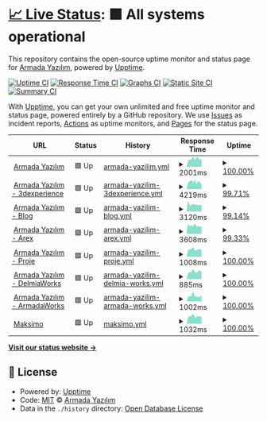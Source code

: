 # [📈 Live Status](https://ArmadaSoftware.github.io/status): <!--live status--> **🟩 All systems operational**

This repository contains the open-source uptime monitor and status page for [Armada Yazılım](https://www.armadayazilim.com/), powered by [Upptime](https://github.com/upptime/upptime).

[![Uptime CI](https://github.com/ArmadaSoftware/status/workflows/Uptime%20CI/badge.svg)](https://github.com/ArmadaSoftware/status/actions?query=workflow%3A%22Uptime+CI%22)
[![Response Time CI](https://github.com/ArmadaSoftware/status/workflows/Response%20Time%20CI/badge.svg)](https://github.com/ArmadaSoftware/status/actions?query=workflow%3A%22Response+Time+CI%22)
[![Graphs CI](https://github.com/ArmadaSoftware/status/workflows/Graphs%20CI/badge.svg)](https://github.com/ArmadaSoftware/status/actions?query=workflow%3A%22Graphs+CI%22)
[![Static Site CI](https://github.com/ArmadaSoftware/status/workflows/Static%20Site%20CI/badge.svg)](https://github.com/ArmadaSoftware/status/actions?query=workflow%3A%22Static+Site+CI%22)
[![Summary CI](https://github.com/ArmadaSoftware/status/workflows/Summary%20CI/badge.svg)](https://github.com/ArmadaSoftware/status/actions?query=workflow%3A%22Summary+CI%22)

With [Upptime](https://upptime.js.org), you can get your own unlimited and free uptime monitor and status page, powered entirely by a GitHub repository. We use [Issues](https://github.com/ArmadaSoftware/status/issues) as incident reports, [Actions](https://github.com/ArmadaSoftware/status/actions) as uptime monitors, and [Pages](https://ArmadaSoftware.github.io/status) for the status page.

<!--start: status pages-->
<!-- This summary is generated by Upptime (https://github.com/upptime/upptime) -->
<!-- Do not edit this manually, your changes will be overwritten -->
<!-- prettier-ignore -->
| URL | Status | History | Response Time | Uptime |
| --- | ------ | ------- | ------------- | ------ |
| <img alt="" src="https://icons.duckduckgo.com/ip3/armadayazilim.com.ico" height="13"> [Armada Yazılım](https://armadayazilim.com/) | 🟩 Up | [armada-yazilim.yml](https://github.com/ArmadaSoftware/status/commits/HEAD/history/armada-yazilim.yml) | <details><summary><img alt="Response time graph" src="./graphs/armada-yazilim/response-time-week.png" height="20"> 2001ms</summary><br><a href="https://status.armadayazilim.com/history/armada-yazilim"><img alt="Response time 2317" src="https://img.shields.io/endpoint?url=https%3A%2F%2Fraw.githubusercontent.com%2FArmadaSoftware%2Fstatus%2FHEAD%2Fapi%2Farmada-yazilim%2Fresponse-time.json"></a><br><a href="https://status.armadayazilim.com/history/armada-yazilim"><img alt="24-hour response time 1999" src="https://img.shields.io/endpoint?url=https%3A%2F%2Fraw.githubusercontent.com%2FArmadaSoftware%2Fstatus%2FHEAD%2Fapi%2Farmada-yazilim%2Fresponse-time-day.json"></a><br><a href="https://status.armadayazilim.com/history/armada-yazilim"><img alt="7-day response time 2001" src="https://img.shields.io/endpoint?url=https%3A%2F%2Fraw.githubusercontent.com%2FArmadaSoftware%2Fstatus%2FHEAD%2Fapi%2Farmada-yazilim%2Fresponse-time-week.json"></a><br><a href="https://status.armadayazilim.com/history/armada-yazilim"><img alt="30-day response time 2160" src="https://img.shields.io/endpoint?url=https%3A%2F%2Fraw.githubusercontent.com%2FArmadaSoftware%2Fstatus%2FHEAD%2Fapi%2Farmada-yazilim%2Fresponse-time-month.json"></a><br><a href="https://status.armadayazilim.com/history/armada-yazilim"><img alt="1-year response time 2317" src="https://img.shields.io/endpoint?url=https%3A%2F%2Fraw.githubusercontent.com%2FArmadaSoftware%2Fstatus%2FHEAD%2Fapi%2Farmada-yazilim%2Fresponse-time-year.json"></a></details> | <details><summary><a href="https://status.armadayazilim.com/history/armada-yazilim">100.00%</a></summary><a href="https://status.armadayazilim.com/history/armada-yazilim"><img alt="All-time uptime 99.80%" src="https://img.shields.io/endpoint?url=https%3A%2F%2Fraw.githubusercontent.com%2FArmadaSoftware%2Fstatus%2FHEAD%2Fapi%2Farmada-yazilim%2Fuptime.json"></a><br><a href="https://status.armadayazilim.com/history/armada-yazilim"><img alt="24-hour uptime 100.00%" src="https://img.shields.io/endpoint?url=https%3A%2F%2Fraw.githubusercontent.com%2FArmadaSoftware%2Fstatus%2FHEAD%2Fapi%2Farmada-yazilim%2Fuptime-day.json"></a><br><a href="https://status.armadayazilim.com/history/armada-yazilim"><img alt="7-day uptime 100.00%" src="https://img.shields.io/endpoint?url=https%3A%2F%2Fraw.githubusercontent.com%2FArmadaSoftware%2Fstatus%2FHEAD%2Fapi%2Farmada-yazilim%2Fuptime-week.json"></a><br><a href="https://status.armadayazilim.com/history/armada-yazilim"><img alt="30-day uptime 99.68%" src="https://img.shields.io/endpoint?url=https%3A%2F%2Fraw.githubusercontent.com%2FArmadaSoftware%2Fstatus%2FHEAD%2Fapi%2Farmada-yazilim%2Fuptime-month.json"></a><br><a href="https://status.armadayazilim.com/history/armada-yazilim"><img alt="1-year uptime 99.80%" src="https://img.shields.io/endpoint?url=https%3A%2F%2Fraw.githubusercontent.com%2FArmadaSoftware%2Fstatus%2FHEAD%2Fapi%2Farmada-yazilim%2Fuptime-year.json"></a></details>
| <img alt="" src="https://icons.duckduckgo.com/ip3/3dexperience.armadayazilim.com.ico" height="13"> [Armada Yazılım - 3dexperience](https://3dexperience.armadayazilim.com/) | 🟩 Up | [armada-yazilim-3dexperience.yml](https://github.com/ArmadaSoftware/status/commits/HEAD/history/armada-yazilim-3dexperience.yml) | <details><summary><img alt="Response time graph" src="./graphs/armada-yazilim-3dexperience/response-time-week.png" height="20"> 4219ms</summary><br><a href="https://status.armadayazilim.com/history/armada-yazilim-3dexperience"><img alt="Response time 4018" src="https://img.shields.io/endpoint?url=https%3A%2F%2Fraw.githubusercontent.com%2FArmadaSoftware%2Fstatus%2FHEAD%2Fapi%2Farmada-yazilim-3dexperience%2Fresponse-time.json"></a><br><a href="https://status.armadayazilim.com/history/armada-yazilim-3dexperience"><img alt="24-hour response time 2999" src="https://img.shields.io/endpoint?url=https%3A%2F%2Fraw.githubusercontent.com%2FArmadaSoftware%2Fstatus%2FHEAD%2Fapi%2Farmada-yazilim-3dexperience%2Fresponse-time-day.json"></a><br><a href="https://status.armadayazilim.com/history/armada-yazilim-3dexperience"><img alt="7-day response time 4219" src="https://img.shields.io/endpoint?url=https%3A%2F%2Fraw.githubusercontent.com%2FArmadaSoftware%2Fstatus%2FHEAD%2Fapi%2Farmada-yazilim-3dexperience%2Fresponse-time-week.json"></a><br><a href="https://status.armadayazilim.com/history/armada-yazilim-3dexperience"><img alt="30-day response time 4162" src="https://img.shields.io/endpoint?url=https%3A%2F%2Fraw.githubusercontent.com%2FArmadaSoftware%2Fstatus%2FHEAD%2Fapi%2Farmada-yazilim-3dexperience%2Fresponse-time-month.json"></a><br><a href="https://status.armadayazilim.com/history/armada-yazilim-3dexperience"><img alt="1-year response time 4018" src="https://img.shields.io/endpoint?url=https%3A%2F%2Fraw.githubusercontent.com%2FArmadaSoftware%2Fstatus%2FHEAD%2Fapi%2Farmada-yazilim-3dexperience%2Fresponse-time-year.json"></a></details> | <details><summary><a href="https://status.armadayazilim.com/history/armada-yazilim-3dexperience">99.71%</a></summary><a href="https://status.armadayazilim.com/history/armada-yazilim-3dexperience"><img alt="All-time uptime 98.61%" src="https://img.shields.io/endpoint?url=https%3A%2F%2Fraw.githubusercontent.com%2FArmadaSoftware%2Fstatus%2FHEAD%2Fapi%2Farmada-yazilim-3dexperience%2Fuptime.json"></a><br><a href="https://status.armadayazilim.com/history/armada-yazilim-3dexperience"><img alt="24-hour uptime 100.00%" src="https://img.shields.io/endpoint?url=https%3A%2F%2Fraw.githubusercontent.com%2FArmadaSoftware%2Fstatus%2FHEAD%2Fapi%2Farmada-yazilim-3dexperience%2Fuptime-day.json"></a><br><a href="https://status.armadayazilim.com/history/armada-yazilim-3dexperience"><img alt="7-day uptime 99.71%" src="https://img.shields.io/endpoint?url=https%3A%2F%2Fraw.githubusercontent.com%2FArmadaSoftware%2Fstatus%2FHEAD%2Fapi%2Farmada-yazilim-3dexperience%2Fuptime-week.json"></a><br><a href="https://status.armadayazilim.com/history/armada-yazilim-3dexperience"><img alt="30-day uptime 99.93%" src="https://img.shields.io/endpoint?url=https%3A%2F%2Fraw.githubusercontent.com%2FArmadaSoftware%2Fstatus%2FHEAD%2Fapi%2Farmada-yazilim-3dexperience%2Fuptime-month.json"></a><br><a href="https://status.armadayazilim.com/history/armada-yazilim-3dexperience"><img alt="1-year uptime 98.61%" src="https://img.shields.io/endpoint?url=https%3A%2F%2Fraw.githubusercontent.com%2FArmadaSoftware%2Fstatus%2FHEAD%2Fapi%2Farmada-yazilim-3dexperience%2Fuptime-year.json"></a></details>
| <img alt="" src="https://icons.duckduckgo.com/ip3/blog.armadayazilim.com.ico" height="13"> [Armada Yazılım - Blog](https://blog.armadayazilim.com/) | 🟩 Up | [armada-yazilim-blog.yml](https://github.com/ArmadaSoftware/status/commits/HEAD/history/armada-yazilim-blog.yml) | <details><summary><img alt="Response time graph" src="./graphs/armada-yazilim-blog/response-time-week.png" height="20"> 3120ms</summary><br><a href="https://status.armadayazilim.com/history/armada-yazilim-blog"><img alt="Response time 3308" src="https://img.shields.io/endpoint?url=https%3A%2F%2Fraw.githubusercontent.com%2FArmadaSoftware%2Fstatus%2FHEAD%2Fapi%2Farmada-yazilim-blog%2Fresponse-time.json"></a><br><a href="https://status.armadayazilim.com/history/armada-yazilim-blog"><img alt="24-hour response time 3071" src="https://img.shields.io/endpoint?url=https%3A%2F%2Fraw.githubusercontent.com%2FArmadaSoftware%2Fstatus%2FHEAD%2Fapi%2Farmada-yazilim-blog%2Fresponse-time-day.json"></a><br><a href="https://status.armadayazilim.com/history/armada-yazilim-blog"><img alt="7-day response time 3120" src="https://img.shields.io/endpoint?url=https%3A%2F%2Fraw.githubusercontent.com%2FArmadaSoftware%2Fstatus%2FHEAD%2Fapi%2Farmada-yazilim-blog%2Fresponse-time-week.json"></a><br><a href="https://status.armadayazilim.com/history/armada-yazilim-blog"><img alt="30-day response time 3160" src="https://img.shields.io/endpoint?url=https%3A%2F%2Fraw.githubusercontent.com%2FArmadaSoftware%2Fstatus%2FHEAD%2Fapi%2Farmada-yazilim-blog%2Fresponse-time-month.json"></a><br><a href="https://status.armadayazilim.com/history/armada-yazilim-blog"><img alt="1-year response time 3308" src="https://img.shields.io/endpoint?url=https%3A%2F%2Fraw.githubusercontent.com%2FArmadaSoftware%2Fstatus%2FHEAD%2Fapi%2Farmada-yazilim-blog%2Fresponse-time-year.json"></a></details> | <details><summary><a href="https://status.armadayazilim.com/history/armada-yazilim-blog">99.14%</a></summary><a href="https://status.armadayazilim.com/history/armada-yazilim-blog"><img alt="All-time uptime 99.24%" src="https://img.shields.io/endpoint?url=https%3A%2F%2Fraw.githubusercontent.com%2FArmadaSoftware%2Fstatus%2FHEAD%2Fapi%2Farmada-yazilim-blog%2Fuptime.json"></a><br><a href="https://status.armadayazilim.com/history/armada-yazilim-blog"><img alt="24-hour uptime 100.00%" src="https://img.shields.io/endpoint?url=https%3A%2F%2Fraw.githubusercontent.com%2FArmadaSoftware%2Fstatus%2FHEAD%2Fapi%2Farmada-yazilim-blog%2Fuptime-day.json"></a><br><a href="https://status.armadayazilim.com/history/armada-yazilim-blog"><img alt="7-day uptime 99.14%" src="https://img.shields.io/endpoint?url=https%3A%2F%2Fraw.githubusercontent.com%2FArmadaSoftware%2Fstatus%2FHEAD%2Fapi%2Farmada-yazilim-blog%2Fuptime-week.json"></a><br><a href="https://status.armadayazilim.com/history/armada-yazilim-blog"><img alt="30-day uptime 99.18%" src="https://img.shields.io/endpoint?url=https%3A%2F%2Fraw.githubusercontent.com%2FArmadaSoftware%2Fstatus%2FHEAD%2Fapi%2Farmada-yazilim-blog%2Fuptime-month.json"></a><br><a href="https://status.armadayazilim.com/history/armada-yazilim-blog"><img alt="1-year uptime 99.24%" src="https://img.shields.io/endpoint?url=https%3A%2F%2Fraw.githubusercontent.com%2FArmadaSoftware%2Fstatus%2FHEAD%2Fapi%2Farmada-yazilim-blog%2Fuptime-year.json"></a></details>
| <img alt="" src="https://icons.duckduckgo.com/ip3/arex.armadayazilim.com.ico" height="13"> [Armada Yazılım - Arex](https://arex.armadayazilim.com/) | 🟩 Up | [armada-yazilim-arex.yml](https://github.com/ArmadaSoftware/status/commits/HEAD/history/armada-yazilim-arex.yml) | <details><summary><img alt="Response time graph" src="./graphs/armada-yazilim-arex/response-time-week.png" height="20"> 3608ms</summary><br><a href="https://status.armadayazilim.com/history/armada-yazilim-arex"><img alt="Response time 4082" src="https://img.shields.io/endpoint?url=https%3A%2F%2Fraw.githubusercontent.com%2FArmadaSoftware%2Fstatus%2FHEAD%2Fapi%2Farmada-yazilim-arex%2Fresponse-time.json"></a><br><a href="https://status.armadayazilim.com/history/armada-yazilim-arex"><img alt="24-hour response time 3416" src="https://img.shields.io/endpoint?url=https%3A%2F%2Fraw.githubusercontent.com%2FArmadaSoftware%2Fstatus%2FHEAD%2Fapi%2Farmada-yazilim-arex%2Fresponse-time-day.json"></a><br><a href="https://status.armadayazilim.com/history/armada-yazilim-arex"><img alt="7-day response time 3608" src="https://img.shields.io/endpoint?url=https%3A%2F%2Fraw.githubusercontent.com%2FArmadaSoftware%2Fstatus%2FHEAD%2Fapi%2Farmada-yazilim-arex%2Fresponse-time-week.json"></a><br><a href="https://status.armadayazilim.com/history/armada-yazilim-arex"><img alt="30-day response time 4285" src="https://img.shields.io/endpoint?url=https%3A%2F%2Fraw.githubusercontent.com%2FArmadaSoftware%2Fstatus%2FHEAD%2Fapi%2Farmada-yazilim-arex%2Fresponse-time-month.json"></a><br><a href="https://status.armadayazilim.com/history/armada-yazilim-arex"><img alt="1-year response time 4082" src="https://img.shields.io/endpoint?url=https%3A%2F%2Fraw.githubusercontent.com%2FArmadaSoftware%2Fstatus%2FHEAD%2Fapi%2Farmada-yazilim-arex%2Fresponse-time-year.json"></a></details> | <details><summary><a href="https://status.armadayazilim.com/history/armada-yazilim-arex">99.33%</a></summary><a href="https://status.armadayazilim.com/history/armada-yazilim-arex"><img alt="All-time uptime 98.00%" src="https://img.shields.io/endpoint?url=https%3A%2F%2Fraw.githubusercontent.com%2FArmadaSoftware%2Fstatus%2FHEAD%2Fapi%2Farmada-yazilim-arex%2Fuptime.json"></a><br><a href="https://status.armadayazilim.com/history/armada-yazilim-arex"><img alt="24-hour uptime 100.00%" src="https://img.shields.io/endpoint?url=https%3A%2F%2Fraw.githubusercontent.com%2FArmadaSoftware%2Fstatus%2FHEAD%2Fapi%2Farmada-yazilim-arex%2Fuptime-day.json"></a><br><a href="https://status.armadayazilim.com/history/armada-yazilim-arex"><img alt="7-day uptime 99.33%" src="https://img.shields.io/endpoint?url=https%3A%2F%2Fraw.githubusercontent.com%2FArmadaSoftware%2Fstatus%2FHEAD%2Fapi%2Farmada-yazilim-arex%2Fuptime-week.json"></a><br><a href="https://status.armadayazilim.com/history/armada-yazilim-arex"><img alt="30-day uptime 99.22%" src="https://img.shields.io/endpoint?url=https%3A%2F%2Fraw.githubusercontent.com%2FArmadaSoftware%2Fstatus%2FHEAD%2Fapi%2Farmada-yazilim-arex%2Fuptime-month.json"></a><br><a href="https://status.armadayazilim.com/history/armada-yazilim-arex"><img alt="1-year uptime 98.00%" src="https://img.shields.io/endpoint?url=https%3A%2F%2Fraw.githubusercontent.com%2FArmadaSoftware%2Fstatus%2FHEAD%2Fapi%2Farmada-yazilim-arex%2Fuptime-year.json"></a></details>
| <img alt="" src="https://icons.duckduckgo.com/ip3/proje.armadayazilim.com.ico" height="13"> [Armada Yazılım - Proje](https://proje.armadayazilim.com/) | 🟩 Up | [armada-yazilim-proje.yml](https://github.com/ArmadaSoftware/status/commits/HEAD/history/armada-yazilim-proje.yml) | <details><summary><img alt="Response time graph" src="./graphs/armada-yazilim-proje/response-time-week.png" height="20"> 1008ms</summary><br><a href="https://status.armadayazilim.com/history/armada-yazilim-proje"><img alt="Response time 1234" src="https://img.shields.io/endpoint?url=https%3A%2F%2Fraw.githubusercontent.com%2FArmadaSoftware%2Fstatus%2FHEAD%2Fapi%2Farmada-yazilim-proje%2Fresponse-time.json"></a><br><a href="https://status.armadayazilim.com/history/armada-yazilim-proje"><img alt="24-hour response time 944" src="https://img.shields.io/endpoint?url=https%3A%2F%2Fraw.githubusercontent.com%2FArmadaSoftware%2Fstatus%2FHEAD%2Fapi%2Farmada-yazilim-proje%2Fresponse-time-day.json"></a><br><a href="https://status.armadayazilim.com/history/armada-yazilim-proje"><img alt="7-day response time 1008" src="https://img.shields.io/endpoint?url=https%3A%2F%2Fraw.githubusercontent.com%2FArmadaSoftware%2Fstatus%2FHEAD%2Fapi%2Farmada-yazilim-proje%2Fresponse-time-week.json"></a><br><a href="https://status.armadayazilim.com/history/armada-yazilim-proje"><img alt="30-day response time 1146" src="https://img.shields.io/endpoint?url=https%3A%2F%2Fraw.githubusercontent.com%2FArmadaSoftware%2Fstatus%2FHEAD%2Fapi%2Farmada-yazilim-proje%2Fresponse-time-month.json"></a><br><a href="https://status.armadayazilim.com/history/armada-yazilim-proje"><img alt="1-year response time 1234" src="https://img.shields.io/endpoint?url=https%3A%2F%2Fraw.githubusercontent.com%2FArmadaSoftware%2Fstatus%2FHEAD%2Fapi%2Farmada-yazilim-proje%2Fresponse-time-year.json"></a></details> | <details><summary><a href="https://status.armadayazilim.com/history/armada-yazilim-proje">100.00%</a></summary><a href="https://status.armadayazilim.com/history/armada-yazilim-proje"><img alt="All-time uptime 100.00%" src="https://img.shields.io/endpoint?url=https%3A%2F%2Fraw.githubusercontent.com%2FArmadaSoftware%2Fstatus%2FHEAD%2Fapi%2Farmada-yazilim-proje%2Fuptime.json"></a><br><a href="https://status.armadayazilim.com/history/armada-yazilim-proje"><img alt="24-hour uptime 100.00%" src="https://img.shields.io/endpoint?url=https%3A%2F%2Fraw.githubusercontent.com%2FArmadaSoftware%2Fstatus%2FHEAD%2Fapi%2Farmada-yazilim-proje%2Fuptime-day.json"></a><br><a href="https://status.armadayazilim.com/history/armada-yazilim-proje"><img alt="7-day uptime 100.00%" src="https://img.shields.io/endpoint?url=https%3A%2F%2Fraw.githubusercontent.com%2FArmadaSoftware%2Fstatus%2FHEAD%2Fapi%2Farmada-yazilim-proje%2Fuptime-week.json"></a><br><a href="https://status.armadayazilim.com/history/armada-yazilim-proje"><img alt="30-day uptime 100.00%" src="https://img.shields.io/endpoint?url=https%3A%2F%2Fraw.githubusercontent.com%2FArmadaSoftware%2Fstatus%2FHEAD%2Fapi%2Farmada-yazilim-proje%2Fuptime-month.json"></a><br><a href="https://status.armadayazilim.com/history/armada-yazilim-proje"><img alt="1-year uptime 100.00%" src="https://img.shields.io/endpoint?url=https%3A%2F%2Fraw.githubusercontent.com%2FArmadaSoftware%2Fstatus%2FHEAD%2Fapi%2Farmada-yazilim-proje%2Fuptime-year.json"></a></details>
| <img alt="" src="https://icons.duckduckgo.com/ip3/delmiaworks.armadayazilim.com.ico" height="13"> [Armada Yazılım - DelmiaWorks](https://delmiaworks.armadayazilim.com/) | 🟩 Up | [armada-yazilim-delmia-works.yml](https://github.com/ArmadaSoftware/status/commits/HEAD/history/armada-yazilim-delmia-works.yml) | <details><summary><img alt="Response time graph" src="./graphs/armada-yazilim-delmia-works/response-time-week.png" height="20"> 885ms</summary><br><a href="https://status.armadayazilim.com/history/armada-yazilim-delmia-works"><img alt="Response time 1037" src="https://img.shields.io/endpoint?url=https%3A%2F%2Fraw.githubusercontent.com%2FArmadaSoftware%2Fstatus%2FHEAD%2Fapi%2Farmada-yazilim-delmia-works%2Fresponse-time.json"></a><br><a href="https://status.armadayazilim.com/history/armada-yazilim-delmia-works"><img alt="24-hour response time 864" src="https://img.shields.io/endpoint?url=https%3A%2F%2Fraw.githubusercontent.com%2FArmadaSoftware%2Fstatus%2FHEAD%2Fapi%2Farmada-yazilim-delmia-works%2Fresponse-time-day.json"></a><br><a href="https://status.armadayazilim.com/history/armada-yazilim-delmia-works"><img alt="7-day response time 885" src="https://img.shields.io/endpoint?url=https%3A%2F%2Fraw.githubusercontent.com%2FArmadaSoftware%2Fstatus%2FHEAD%2Fapi%2Farmada-yazilim-delmia-works%2Fresponse-time-week.json"></a><br><a href="https://status.armadayazilim.com/history/armada-yazilim-delmia-works"><img alt="30-day response time 1014" src="https://img.shields.io/endpoint?url=https%3A%2F%2Fraw.githubusercontent.com%2FArmadaSoftware%2Fstatus%2FHEAD%2Fapi%2Farmada-yazilim-delmia-works%2Fresponse-time-month.json"></a><br><a href="https://status.armadayazilim.com/history/armada-yazilim-delmia-works"><img alt="1-year response time 1037" src="https://img.shields.io/endpoint?url=https%3A%2F%2Fraw.githubusercontent.com%2FArmadaSoftware%2Fstatus%2FHEAD%2Fapi%2Farmada-yazilim-delmia-works%2Fresponse-time-year.json"></a></details> | <details><summary><a href="https://status.armadayazilim.com/history/armada-yazilim-delmia-works">100.00%</a></summary><a href="https://status.armadayazilim.com/history/armada-yazilim-delmia-works"><img alt="All-time uptime 100.00%" src="https://img.shields.io/endpoint?url=https%3A%2F%2Fraw.githubusercontent.com%2FArmadaSoftware%2Fstatus%2FHEAD%2Fapi%2Farmada-yazilim-delmia-works%2Fuptime.json"></a><br><a href="https://status.armadayazilim.com/history/armada-yazilim-delmia-works"><img alt="24-hour uptime 100.00%" src="https://img.shields.io/endpoint?url=https%3A%2F%2Fraw.githubusercontent.com%2FArmadaSoftware%2Fstatus%2FHEAD%2Fapi%2Farmada-yazilim-delmia-works%2Fuptime-day.json"></a><br><a href="https://status.armadayazilim.com/history/armada-yazilim-delmia-works"><img alt="7-day uptime 100.00%" src="https://img.shields.io/endpoint?url=https%3A%2F%2Fraw.githubusercontent.com%2FArmadaSoftware%2Fstatus%2FHEAD%2Fapi%2Farmada-yazilim-delmia-works%2Fuptime-week.json"></a><br><a href="https://status.armadayazilim.com/history/armada-yazilim-delmia-works"><img alt="30-day uptime 100.00%" src="https://img.shields.io/endpoint?url=https%3A%2F%2Fraw.githubusercontent.com%2FArmadaSoftware%2Fstatus%2FHEAD%2Fapi%2Farmada-yazilim-delmia-works%2Fuptime-month.json"></a><br><a href="https://status.armadayazilim.com/history/armada-yazilim-delmia-works"><img alt="1-year uptime 100.00%" src="https://img.shields.io/endpoint?url=https%3A%2F%2Fraw.githubusercontent.com%2FArmadaSoftware%2Fstatus%2FHEAD%2Fapi%2Farmada-yazilim-delmia-works%2Fuptime-year.json"></a></details>
| <img alt="" src="https://icons.duckduckgo.com/ip3/armadaworks.net.ico" height="13"> [Armada Yazılım - ArmadaWorks](https://armadaworks.net/) | 🟩 Up | [armada-yazilim-armada-works.yml](https://github.com/ArmadaSoftware/status/commits/HEAD/history/armada-yazilim-armada-works.yml) | <details><summary><img alt="Response time graph" src="./graphs/armada-yazilim-armada-works/response-time-week.png" height="20"> 1002ms</summary><br><a href="https://status.armadayazilim.com/history/armada-yazilim-armada-works"><img alt="Response time 1127" src="https://img.shields.io/endpoint?url=https%3A%2F%2Fraw.githubusercontent.com%2FArmadaSoftware%2Fstatus%2FHEAD%2Fapi%2Farmada-yazilim-armada-works%2Fresponse-time.json"></a><br><a href="https://status.armadayazilim.com/history/armada-yazilim-armada-works"><img alt="24-hour response time 1149" src="https://img.shields.io/endpoint?url=https%3A%2F%2Fraw.githubusercontent.com%2FArmadaSoftware%2Fstatus%2FHEAD%2Fapi%2Farmada-yazilim-armada-works%2Fresponse-time-day.json"></a><br><a href="https://status.armadayazilim.com/history/armada-yazilim-armada-works"><img alt="7-day response time 1002" src="https://img.shields.io/endpoint?url=https%3A%2F%2Fraw.githubusercontent.com%2FArmadaSoftware%2Fstatus%2FHEAD%2Fapi%2Farmada-yazilim-armada-works%2Fresponse-time-week.json"></a><br><a href="https://status.armadayazilim.com/history/armada-yazilim-armada-works"><img alt="30-day response time 1066" src="https://img.shields.io/endpoint?url=https%3A%2F%2Fraw.githubusercontent.com%2FArmadaSoftware%2Fstatus%2FHEAD%2Fapi%2Farmada-yazilim-armada-works%2Fresponse-time-month.json"></a><br><a href="https://status.armadayazilim.com/history/armada-yazilim-armada-works"><img alt="1-year response time 1127" src="https://img.shields.io/endpoint?url=https%3A%2F%2Fraw.githubusercontent.com%2FArmadaSoftware%2Fstatus%2FHEAD%2Fapi%2Farmada-yazilim-armada-works%2Fresponse-time-year.json"></a></details> | <details><summary><a href="https://status.armadayazilim.com/history/armada-yazilim-armada-works">100.00%</a></summary><a href="https://status.armadayazilim.com/history/armada-yazilim-armada-works"><img alt="All-time uptime 100.00%" src="https://img.shields.io/endpoint?url=https%3A%2F%2Fraw.githubusercontent.com%2FArmadaSoftware%2Fstatus%2FHEAD%2Fapi%2Farmada-yazilim-armada-works%2Fuptime.json"></a><br><a href="https://status.armadayazilim.com/history/armada-yazilim-armada-works"><img alt="24-hour uptime 100.00%" src="https://img.shields.io/endpoint?url=https%3A%2F%2Fraw.githubusercontent.com%2FArmadaSoftware%2Fstatus%2FHEAD%2Fapi%2Farmada-yazilim-armada-works%2Fuptime-day.json"></a><br><a href="https://status.armadayazilim.com/history/armada-yazilim-armada-works"><img alt="7-day uptime 100.00%" src="https://img.shields.io/endpoint?url=https%3A%2F%2Fraw.githubusercontent.com%2FArmadaSoftware%2Fstatus%2FHEAD%2Fapi%2Farmada-yazilim-armada-works%2Fuptime-week.json"></a><br><a href="https://status.armadayazilim.com/history/armada-yazilim-armada-works"><img alt="30-day uptime 100.00%" src="https://img.shields.io/endpoint?url=https%3A%2F%2Fraw.githubusercontent.com%2FArmadaSoftware%2Fstatus%2FHEAD%2Fapi%2Farmada-yazilim-armada-works%2Fuptime-month.json"></a><br><a href="https://status.armadayazilim.com/history/armada-yazilim-armada-works"><img alt="1-year uptime 100.00%" src="https://img.shields.io/endpoint?url=https%3A%2F%2Fraw.githubusercontent.com%2FArmadaSoftware%2Fstatus%2FHEAD%2Fapi%2Farmada-yazilim-armada-works%2Fuptime-year.json"></a></details>
| <img alt="" src="https://icons.duckduckgo.com/ip3/maksimo.com.ico" height="13"> [Maksimo](https://maksimo.com/) | 🟩 Up | [maksimo.yml](https://github.com/ArmadaSoftware/status/commits/HEAD/history/maksimo.yml) | <details><summary><img alt="Response time graph" src="./graphs/maksimo/response-time-week.png" height="20"> 1032ms</summary><br><a href="https://status.armadayazilim.com/history/maksimo"><img alt="Response time 1195" src="https://img.shields.io/endpoint?url=https%3A%2F%2Fraw.githubusercontent.com%2FArmadaSoftware%2Fstatus%2FHEAD%2Fapi%2Fmaksimo%2Fresponse-time.json"></a><br><a href="https://status.armadayazilim.com/history/maksimo"><img alt="24-hour response time 969" src="https://img.shields.io/endpoint?url=https%3A%2F%2Fraw.githubusercontent.com%2FArmadaSoftware%2Fstatus%2FHEAD%2Fapi%2Fmaksimo%2Fresponse-time-day.json"></a><br><a href="https://status.armadayazilim.com/history/maksimo"><img alt="7-day response time 1032" src="https://img.shields.io/endpoint?url=https%3A%2F%2Fraw.githubusercontent.com%2FArmadaSoftware%2Fstatus%2FHEAD%2Fapi%2Fmaksimo%2Fresponse-time-week.json"></a><br><a href="https://status.armadayazilim.com/history/maksimo"><img alt="30-day response time 1223" src="https://img.shields.io/endpoint?url=https%3A%2F%2Fraw.githubusercontent.com%2FArmadaSoftware%2Fstatus%2FHEAD%2Fapi%2Fmaksimo%2Fresponse-time-month.json"></a><br><a href="https://status.armadayazilim.com/history/maksimo"><img alt="1-year response time 1195" src="https://img.shields.io/endpoint?url=https%3A%2F%2Fraw.githubusercontent.com%2FArmadaSoftware%2Fstatus%2FHEAD%2Fapi%2Fmaksimo%2Fresponse-time-year.json"></a></details> | <details><summary><a href="https://status.armadayazilim.com/history/maksimo">100.00%</a></summary><a href="https://status.armadayazilim.com/history/maksimo"><img alt="All-time uptime 100.00%" src="https://img.shields.io/endpoint?url=https%3A%2F%2Fraw.githubusercontent.com%2FArmadaSoftware%2Fstatus%2FHEAD%2Fapi%2Fmaksimo%2Fuptime.json"></a><br><a href="https://status.armadayazilim.com/history/maksimo"><img alt="24-hour uptime 100.00%" src="https://img.shields.io/endpoint?url=https%3A%2F%2Fraw.githubusercontent.com%2FArmadaSoftware%2Fstatus%2FHEAD%2Fapi%2Fmaksimo%2Fuptime-day.json"></a><br><a href="https://status.armadayazilim.com/history/maksimo"><img alt="7-day uptime 100.00%" src="https://img.shields.io/endpoint?url=https%3A%2F%2Fraw.githubusercontent.com%2FArmadaSoftware%2Fstatus%2FHEAD%2Fapi%2Fmaksimo%2Fuptime-week.json"></a><br><a href="https://status.armadayazilim.com/history/maksimo"><img alt="30-day uptime 100.00%" src="https://img.shields.io/endpoint?url=https%3A%2F%2Fraw.githubusercontent.com%2FArmadaSoftware%2Fstatus%2FHEAD%2Fapi%2Fmaksimo%2Fuptime-month.json"></a><br><a href="https://status.armadayazilim.com/history/maksimo"><img alt="1-year uptime 100.00%" src="https://img.shields.io/endpoint?url=https%3A%2F%2Fraw.githubusercontent.com%2FArmadaSoftware%2Fstatus%2FHEAD%2Fapi%2Fmaksimo%2Fuptime-year.json"></a></details>

<!--end: status pages-->

[**Visit our status website →**](https://ArmadaSoftware.github.io/status)

## 📄 License

- Powered by: [Upptime](https://github.com/upptime/upptime)
- Code: [MIT](./LICENSE) © [Armada Yazılım](https://www.armadayazilim.com/)
- Data in the `./history` directory: [Open Database License](https://opendatacommons.org/licenses/odbl/1-0/)
